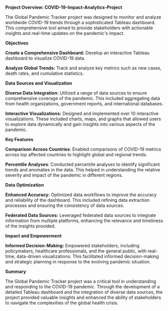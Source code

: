 **Project Overview: COVID-19-Impact-Analytics-Project**

The Global Pandemic Tracker project was designed to monitor and analyze worldwide COVID-19 trends through a sophisticated Tableau dashboard. This comprehensive tool aimed to provide stakeholders with actionable insights and real-time updates on the pandemic's impact.



**Objectives**

**Create a Comprehensive Dashboard:** Develop an interactive Tableau dashboard to visualize COVID-19 data.

**Analyze Global Trends:** Track and analyze key metrics such as new cases, death rates, and cumulative statistics.



**Data Sources and Visualization**

**Diverse Data Integration:** Utilized a range of data sources to ensure comprehensive coverage of the pandemic. This included aggregating data from health organizations, government reports, and international databases.

**Interactive Visualizations:** Designed and implemented over 10 interactive visualizations. These included charts, maps, and graphs that allowed users to explore data dynamically and gain insights into various aspects of the pandemic.


**Key Features**

**Comparison Across Countries**: Enabled comparisons of COVID-19 metrics across top affected countries to highlight global and regional trends.

**Percentile Analyses**: Conducted percentile analyses to identify significant trends and anomalies in the data. This helped in understanding the relative severity and impact of the pandemic in different regions.

**Data Optimization**

**Enhanced Accuracy:** Optimized data workflows to improve the accuracy and reliability of the dashboard. This included refining data extraction processes and ensuring the consistency of data sources.

**Federated Data Sources:** Leveraged federated data sources to integrate information from multiple platforms, enhancing the relevance and timeliness of the insights provided.



**Impact and Empowerment**

**Informed Decision-Making:** Empowered stakeholders, including policymakers, healthcare professionals, and the general public, with real-time, data-driven visualizations. This facilitated informed decision-making and strategic planning in response to the evolving pandemic situation.

**Summary**

The Global Pandemic Tracker project was a critical tool in understanding and responding to the COVID-19 pandemic. Through the development of a detailed Tableau dashboard and the integration of diverse data sources, the project provided valuable insights and enhanced the ability of stakeholders to navigate the complexities of the global health crisis.

